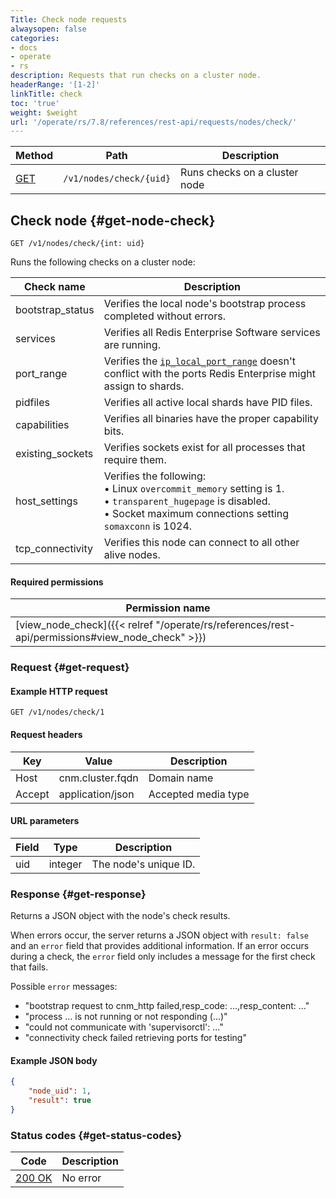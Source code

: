 ```yaml
---
Title: Check node requests
alwaysopen: false
categories:
- docs
- operate
- rs
description: Requests that run checks on a cluster node.
headerRange: '[1-2]'
linkTitle: check
toc: 'true'
weight: $weight
url: '/operate/rs/7.8/references/rest-api/requests/nodes/check/'
---
```


| Method | Path | Description |
|--------|------|-------------|
| [GET](#get-node-check) | `/v1/nodes/check/{uid}` | Runs checks on a cluster node |

## Check node {#get-node-check}

	GET /v1/nodes/check/{int: uid}

Runs the following checks on a cluster node:

| Check name | Description |
|-----------|-------------|
| bootstrap_status | Verifies the local node's bootstrap process completed without errors. |
| services | Verifies all Redis Enterprise Software services are running. |
| port_range | Verifies the [`ip_local_port_range`](https://www.kernel.org/doc/html/latest/networking/ip-sysctl.html) doesn't conflict with the ports Redis Enterprise might assign to shards. |
| pidfiles | Verifies all active local shards have PID files. |
| capabilities | Verifies all binaries have the proper capability bits. |
| existing_sockets | Verifies sockets exist for all processes that require them. |
| host_settings | Verifies the following:<br />• Linux `overcommit_memory` setting is 1.<br />• `transparent_hugepage` is disabled.<br />• Socket maximum connections setting `somaxconn` is 1024. |
| tcp_connectivity | Verifies this node can connect to all other alive nodes. |

#### Required permissions

| Permission name |
|-----------------|
| [view_node_check]({{< relref "/operate/rs/references/rest-api/permissions#view_node_check" >}}) |

### Request {#get-request} 

#### Example HTTP request

	GET /v1/nodes/check/1


#### Request headers

| Key | Value | Description |
|-----|-------|-------------|
| Host | cnm.cluster.fqdn | Domain name |
| Accept | application/json | Accepted media type |

#### URL parameters

| Field | Type | Description |
|-------|------|-------------|
| uid | integer | The node's unique ID. |


### Response {#get-response} 

Returns a JSON object with the node's check results.

When errors occur, the server returns a JSON object with `result: false` and an `error` field that provides additional information. If an error occurs during a check, the `error` field only includes a message for the first check that fails.

Possible `error` messages:

- "bootstrap request to cnm_http failed,resp_code: ...,resp_content: ..."
- "process ... is not running or not responding (...)"
- "could not communicate with 'supervisorctl': ..."
- "connectivity check failed retrieving ports for testing"

#### Example JSON body

```json
{
    "node_uid": 1,
    "result": true
}
```

### Status codes {#get-status-codes} 

| Code | Description |
|------|-------------|
| [200 OK](https://www.rfc-editor.org/rfc/rfc9110.html#name-200-ok) | No error |
